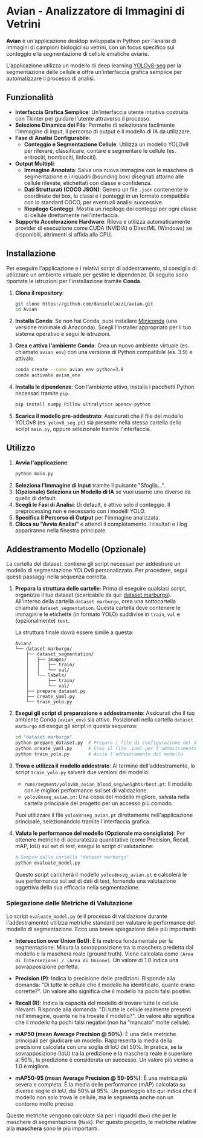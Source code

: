 # Avian - Analizzatore di Immagini di Vetrini

**Avian** è un'applicazione desktop sviluppata in Python per l'analisi di immagini di campioni biologici su vetrini, con un focus specifico sul conteggio e la segmentazione di cellule ematiche aviarie.

L'applicazione utilizza un modello di deep learning [YOLOv8-seg](https://github.com/ultralytics/assets/releases/download/v0.0.0/yolov8n-seg.pt) per la segmentazione delle cellule e offre un'interfaccia grafica semplice per automatizzare il processo di analisi.

## Funzionalità

- **Interfaccia Grafica Semplice**: Un'interfaccia utente intuitiva costruita con Tkinter per guidare l'utente attraverso il processo.
- **Selezione Dinamica dei File**: Permette di selezionare facilmente l'immagine di input, il percorso di output e il modello di IA da utilizzare.
- **Fase di Analisi Configurabile**:
  - **Conteggio e Segmentazione Cellule**: Utilizza un modello YOLOv8 per rilevare, classificare, contare e segmentare le cellule (es. eritrociti, trombociti, linfociti).
- **Output Multipli**:
  - **Immagine Annotata**: Salva una nuova immagine con le maschere di segmentazione e i riquadri (bounding box) disegnati attorno alle cellule rilevate, etichettati con classe e confidenza.
  - **Dati Strutturati (COCO JSON)**: Genera un file `.json` contenente le coordinate dei box, le classi e i punteggi in un formato compatibile con lo standard COCO, per eventuali analisi successive.
  - **Riepilogo Conteggi**: Mostra un riepilogo dei conteggi per ogni classe di cellule direttamente nell'interfaccia.
- **Supporto Accelerazione Hardware**: Rileva e utilizza automaticamente provider di esecuzione come CUDA (NVIDIA) o DirectML (Windows) se disponibili, altrimenti si affida alla CPU.

## Installazione

Per eseguire l'applicazione e i relativi script di addestramento, si consiglia di utilizzare un ambiente virtuale per gestire le dipendenze. Di seguito sono riportate le istruzioni per l'installazione tramite **Conda**.

1.  **Clona il repository**:
    ```bash
    git clone https://github.com/danielelozzi/avian.git
    cd Avian
    ```

2.  **Installa Conda**:
    Se non hai Conda, puoi installare [Miniconda](https://docs.conda.io/en/latest/miniconda.html) (una versione minimale di Anaconda). Scegli l'installer appropriato per il tuo sistema operativo e segui le istruzioni.

3.  **Crea e attiva l'ambiente Conda**:
    Crea un nuovo ambiente virtuale (es. chiamato `avian_env`) con una versione di Python compatibile (es. 3.9) e attivalo.
    ```bash
    conda create --name avian_env python=3.9
    conda activate avian_env
    ```

4.  **Installa le dipendenze**:
    Con l'ambiente attivo, installa i pacchetti Python necessari tramite `pip`.
    ```bash
    pip install numpy Pillow ultralytics opencv-python
    ```

5.  **Scarica il modello pre-addestrato**:
    Assicurati che il file del modello YOLOv8 (es. `yolov8_seg.pt`) sia presente nella stessa cartella dello script `main.py`, oppure selezionalo tramite l'interfaccia.

## Utilizzo

1.  **Avvia l'applicazione**:
    ```bash
    python main.py
    ```
2.  **Seleziona l'Immagine di Input** tramite il pulsante "Sfoglia...".
3.  **(Opzionale) Seleziona un Modello di IA** se vuoi usarne uno diverso da quello di default.
4.  **Scegli le Fasi di Analisi**: Di default, è attivo solo il conteggio. Il preprocessing non è necessario con i modelli YOLO.
5.  **Specifica il Percorso di Output** per l'immagine analizzata.
6.  **Clicca su "Avvia Analisi"** e attendi il completamento. I risultati e i log appariranno nella finestra principale.

## Addestramento Modello (Opzionale)

La cartella del dataset, contiene gli script necessari per addestrare un modello di segmentazione YOLOv8 personalizzato. Per procedere, segui questi passaggi nella sequenza corretta.

1.  **Prepara la struttura delle cartelle**:
    Prima di eseguire qualsiasi script, organizza il tuo dataset (scaricabile da qui: [dataset marburgo](https://data.uni-marburg.de/entities/dataset/c78489de-e08c-4818-800b-1f182aa2e631)). All'interno della cartella `dataset marburgo`, crea una sottocartella chiamata `dataset_segmentation`. Questa cartella deve contenere le immagini e le etichette (in formato YOLO) suddivise in `train`, `val` e (opzionalmente) `test`.

    La struttura finale dovrà essere simile a questa:
    ```
    Avian/
    └── dataset marburgo/
        ├── dataset_segmentation/
        │   ├── images/
        │   │   ├── train/
        │   │   └── val/
        │   └── labels/
        │       ├── train/
        │       └── val/
        ├── prepare_dataset.py
        ├── create_yaml.py
        └── train_yolo.py
    ```

2.  **Esegui gli script di preparazione e addestramento**:
    Assicurati che il tuo ambiente Conda (`avian_env`) sia attivo. Posizionati nella cartella `dataset marburgo` ed esegui gli script in questa sequenza:
    ```bash
    cd "dataset marburgo"
    python prepare_dataset.py  # Prepara i file di configurazione del dataset
    python create_yaml.py      # Crea il file .yaml per l'addestramento di YOLO
    python train_yolo.py       # Avvia l'addestramento del modello
    ```

3.  **Trova e utilizza il modello addestrato**:
    Al termine dell'addestramento, lo script `train_yolo.py` salverà due versioni del modello:
    -   `runs/segment/yolov8n_avian_blood_seg/weights/best.pt`: Il modello con le migliori performance sul set di validazione.
    -   `yolov8nseg_avian.pt`: Una copia del modello migliore, salvata nella cartella principale del progetto per un accesso più comodo.

    Puoi utilizzare il file `yolov8nseg_avian.pt` direttamente nell'applicazione principale, selezionandolo tramite l'interfaccia grafica.

4.  **Valuta le performance del modello (Opzionale ma consigliato)**:
    Per ottenere metriche di accuratezza quantitative (come Precision, Recall, mAP, IoU) sul set di test, esegui lo script di valutazione:
    ```bash
    # Sempre dalla cartella "dataset marburgo"
    python evaluate_model.py
    ```
    Questo script caricherà il modello `yolov8nseg_avian.pt` e calcolerà le sue performance sul set di dati di test, fornendo una valutazione oggettiva della sua efficacia nella segmentazione.

### Spiegazione delle Metriche di Valutazione

Lo script `evaluate_model.py` (e il processo di validazione durante l'addestramento) utilizza metriche standard per valutare le performance del modello di segmentazione. Ecco una breve spiegazione delle più importanti:

-   **Intersection over Union (IoU)**: È la metrica fondamentale per la segmentazione. Misura la sovrapposizione tra la maschera predetta dal modello e la maschera reale (ground truth). Viene calcolata come `(Area di Intersezione) / (Area di Unione)`. Un valore di 1.0 indica una sovrapposizione perfetta.

-   **Precision (P)**: Indica la precisione delle predizioni. Risponde alla domanda: "Di tutte le cellule che il modello ha identificato, quante erano corrette?". Un valore alto significa che il modello ha pochi falsi positivi.

-   **Recall (R)**: Indica la capacità del modello di trovare tutte le cellule rilevanti. Risponde alla domanda: "Di tutte le cellule realmente presenti nell'immagine, quante ne ha trovate il modello?". Un valore alto significa che il modello ha pochi falsi negativi (non ha "mancato" molte cellule).

-   **mAP50 (mean Average Precision @ 50%)**: È una delle metriche principali per giudicare un modello. Rappresenta la media della precisione calcolata con una soglia di IoU del 50%. In pratica, se la sovrapposizione (IoU) tra la predizione e la maschera reale è superiore al 50%, la predizione è considerata un successo. Un valore più vicino a 1.0 è migliore.

-   **mAP50-95 (mean Average Precision @ 50-95%)**: È una metrica più severa e completa. È la media delle performance (mAP) calcolata su diverse soglie di IoU, dal 50% al 95%. Un punteggio alto qui indica che il modello non solo trova le cellule, ma le segmenta anche con un contorno molto preciso.

Queste metriche vengono calcolate sia per i riquadri (`Box`) che per le maschere di segmentazione (`Mask`). Per questo progetto, le metriche relative alla **maschera** sono le più importanti.

